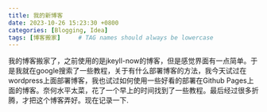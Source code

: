 ```yaml
---
title: 我的新博客
date: 2023-10-26 15:23:30 +0800
categories: [Blogging, Idea]
tags: [博客搬家]     # TAG names should always be lowercase
---
```

我的博客搬家了，之前使用的是jkeyll-now的博客，但是感觉界面有一点简单。于是我就在google搜索了一些教程，关于有什么部署博客的方法，我今天试过在wordpress上面部署博客，我也试过如何使用一些好看的部署在Github Pages上面的博客。奈何水平太菜，花了一个早上的时间找到了一些教程。最后经过很多折腾，才把这个博客弄好。现在记录一下.